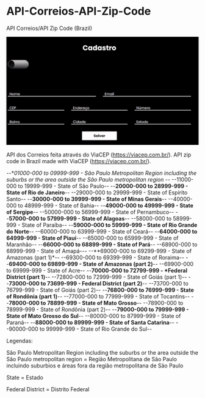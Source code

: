 # API-Correios-API-Zip-Code
API Correios/API Zip Code (Brazil)

<p align="center">
  <img with="500" src="https://github.com/Rafaeli9/API-Correios-API-Zip-Code/blob/main/apiCorreiosGif.gif">
</p>

API dos Correios feita através do ViaCEP (https://viacep.com.br/). 
API zip code in Brazil made with ViaCEP (https://viacep.com.br/). 

--**01000-000 to 09999-999 - *São Paulo Metropolitan Region including the suburbs or the area outside the São Paulo metropolitan region** --
--11000-000 to 19999-999 - State of São Paulo--
--**20000-000 to 28999-999 - State of Rio de Janeiro**--
--29000-000 to 29999-999 - State of Espírito Santo--
--**30000-000 to 39999-999 - State of Minas Gerais**--
--40000-000 to 48999-999 - State of Bahia--
--**49000-000 to 49999-999 - State of Sergipe**--
--50000-000 to 56999-999 - State of Pernambuco--
--**57000-000 to 57999-999 - State of Alagoas**--
--58000-000 to 58999-999 - State of Paraíba--
--**59000-000 to 59999-999 - State of Rio Grande do Norte**--
--60000-000 to 63999-999 - State of Ceará--
--**64000-000 to 64999-999 - State of Piauí**--
--65000-000 to 65999-999 - State of Maranhão--
--**66000-000 to 68899-999 - State of Pará**--
--68900-000 to 68999-999 - State of Amapá---
--**69000-000 to 69299-999 - State of Amazonas (part 1)*--
--69300-000 to 69399-999 - State of Roraima--
--**69400-000 to 69899-999 - State of Amazonas (part 2)**--
--69900-000 to 69999-999 - State of Acre--
--**70000-000 to 72799-999 - *Federal District (part 1)**--
--72800-000 to 72999-999 - State of Goiás (part 1)--
--**73000-000 to 73699-999 - Federal District (part 2)**--
--73700-000 to 76799-999 - State of Goiás (part 2)--
--**76800-000 to 76999-999 - State of Rondônia (part 1)**--
--77000-000 to 77999-999 - State of Tocantins--
--**78000-000 to 78899-999 - State of Mato Grosso**--
--78900-000 to 78999-999 - State of Rondônia (part 2)--
--**79000-000 to 79999-999 - State of Mato Grosso do Sul**--
--80000-000 to 87999-999 - State of Paraná--
--**88000-000 to 89999-999 - State of Santa Catarina**--
--90000-000 to 99999-999 - State of Rio Grande do Sul--

Legendas:

São Paulo Metropolitan Region including the suburbs or the area outside the São Paulo metropolitan region = Região Metropolitana de São Paulo incluindo suburbios e áreas fora da região metropolitana de São Paulo

State = Estado

Federal District = Distrito Federal
